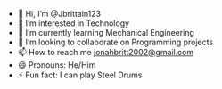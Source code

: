 - 👋 Hi, I’m @Jbrittain123
- 👀 I’m interested in Technology
- 🌱 I’m currently learning Mechanical Engineering
- 💞️ I’m looking to collaborate on Programming projects
- 📫 How to reach me jonahbritt2002@gmail.com
- 😄 Pronouns: He/Him
- ⚡ Fun fact: I can play Steel Drums

<!---
Jbrittain123/Jbrittain123 is a ✨ special ✨ repository because its `README.md` (this file) appears on your GitHub profile.
You can click the Preview link to take a look at your changes.
--->

